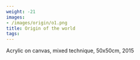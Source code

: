 ```yaml
---
weight: -21
images:
- /images/origin/o1.png
title: Origin of the world
tags:
---
```

Acrylic on canvas, mixed technique, 50x50cm, 2015
